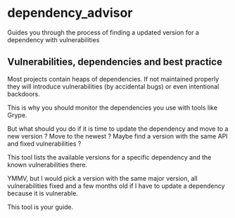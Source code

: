 # dependency_advisor
Guides you through the process of finding a updated version for a dependency with vulnerabilities

## Vulnerabilities, dependencies and best practice

Most projects contain heaps of dependencies. If not maintained properly they will introduce vulnerabilities (by accidental bugs) or even intentional backdoors.

This is why you should monitor the dependencies you use with tools like Grype.

But what should you do if it is time to update the dependency and move to a new version ? Move to the newest ? Maybe find a version with the same API and fixed vulnerabilities ?

This tool lists the available versions for a specific dependency and the known vulnerabilities there.

YMMV, but I would pick a version with the same major version, all vulnerabilities fixed and a few months old if I have to update a dependency because it is vulnerable.

This tool is your guide.